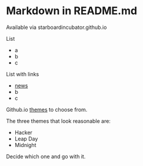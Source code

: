 # Markdown in README.md

Available via starboardincubator.github.io

List
- a
- b
- c

List with links
- [news](https://news.google.com)
- b
- c

Github.io [themes](https://pages.github.com/themes/) to choose from.

The three themes that look reasonable are:
- Hacker
- Leap Day
- Midnight 

Decide which one and go with it.
